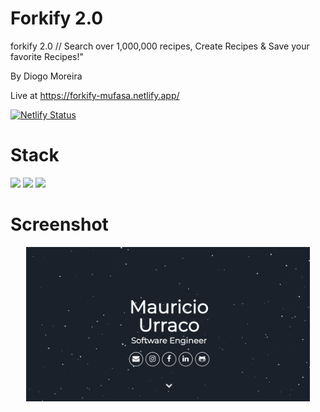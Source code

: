 # Forkify 2.0

forkify 2.0 // Search over 1,000,000 recipes, Create Recipes & Save your favorite Recipes!"

By Diogo Moreira

Live at https://forkify-mufasa.netlify.app/

[![Netlify Status](https://api.netlify.com/api/v1/badges/24d80ae8-c3d9-4645-a6d8-9e97fc8dec3c/deploy-status)](https://app.netlify.com/sites/forkify-mufasa/deploys)

# Stack

![](https://img.shields.io/badge/html5-✓-orange.svg)
![](https://img.shields.io/badge/sass-✓-orange.svg)
![](https://img.shields.io/badge/JavaScript-✓-orange.svg)

# Screenshot

<p align="center">
  <img src="https://github.com/murraco/jekyll-theme-minimal-resume/blob/master/screenshot.png" width="90%" />
</p>
